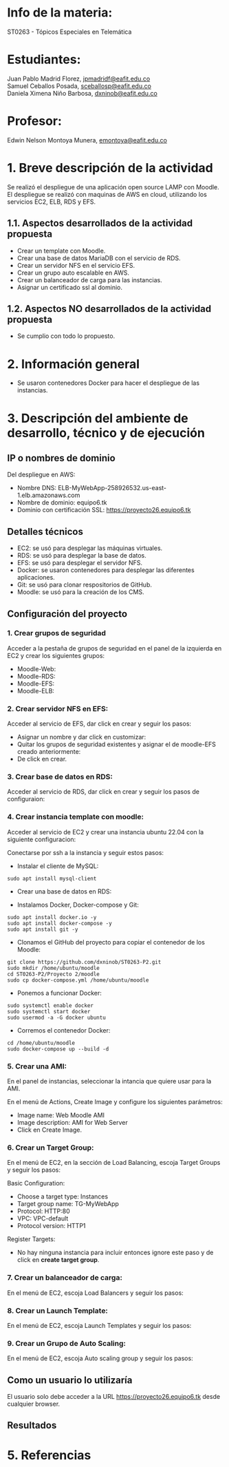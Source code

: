 # Info de la materia:

ST0263 - Tópicos Especiales en Telemática

# Estudiantes:

Juan Pablo Madrid Florez, jpmadridf@eafit.edu.co  
Samuel Ceballos Posada, sceballosp@eafit.edu.co  
Daniela Ximena Niño Barbosa, dxninob@eafit.edu.co

# Profesor:

Edwin Nelson Montoya Munera, emontoya@eafit.edu.co

# 1. Breve descripción de la actividad

Se realizó el despliegue de una aplicación open source LAMP con Moodle. El despliegue se realizó con maquinas de AWS en cloud, utilizando los servicios EC2, ELB, RDS y EFS.

## 1.1. Aspectos desarrollados de la actividad propuesta

- Crear un template con Moodle.
- Crear una base de datos MariaDB con el servicio de RDS.
- Crear un servidor NFS en el servicio EFS.
- Crear un grupo auto escalable en AWS.
- Crear un balanceador de carga para las instancias.
- Asignar un certificado ssl al dominio.

## 1.2. Aspectos NO desarrollados de la actividad propuesta

- Se cumplio con todo lo propuesto.

# 2. Información general

- Se usaron contenedores Docker para hacer el despliegue de las instancias.

# 3. Descripción del ambiente de desarrollo, técnico y de ejecución

## IP o nombres de dominio

Del despliegue en AWS:

- Nombre DNS: ELB-MyWebApp-258926532.us-east-1.elb.amazonaws.com
- Nombre de dominio: equipo6.tk
- Dominio con certificación SSL: https://proyecto26.equipo6.tk

## Detalles técnicos

- EC2: se usó para desplegar las máquinas virtuales.
- RDS: se usó para desplegar la base de datos.
- EFS: se usó para desplegar el servidor NFS.
- Docker: se usaron contenedores para desplegar las diferentes aplicaciones.
- Git: se usó para clonar respositorios de GitHub.
- Moodle: se usó para la creación de los CMS.

## Configuración del proyecto

### 1. Crear grupos de seguridad

Acceder a la pestaña de grupos de seguridad en el panel de la izquierda en EC2 y crear los siguientes grupos:

- Moodle-Web:
- Moodle-RDS:
- Moodle-EFS:
- Moodle-ELB:

### 2. Crear servidor NFS en EFS:

Acceder al servicio de EFS, dar click en crear y seguir los pasos:

- Asignar un nombre y dar click en customizar:
- Quitar los grupos de seguridad existentes y asignar el de moodle-EFS creado anteriormente:
- De click en crear.

### 3. Crear base de datos en RDS:

Acceder al servicio de RDS, dar click en crear y seguir los pasos de configuraion:

### 4. Crear instancia template con moodle:

Acceder al servicio de EC2 y crear una instancia ubuntu 22.04 con la siguiente configuracion:

Conectarse por ssh a la instancia y seguir estos pasos:

- Instalar el cliente de MySQL:

```
sudo apt install mysql-client
```

- Crear una base de datos en RDS:

- Instalamos Docker, Docker-compose y Git:

```
sudo apt install docker.io -y
sudo apt install docker-compose -y
sudo apt install git -y
```

- Clonamos el GitHub del proyecto para copiar el contenedor de los Moodle:

```
git clone https://github.com/dxninob/ST0263-P2.git
sudo mkdir /home/ubuntu/moodle
cd ST0263-P2/Proyecto 2/moodle
sudo cp docker-compose.yml /home/ubuntu/moodle
```

- Ponemos a funcionar Docker:

```
sudo systemctl enable docker
sudo systemctl start docker
sudo usermod -a -G docker ubuntu
```

- Corremos el contenedor Docker:

```
cd /home/ubuntu/moodle
sudo docker-compose up --build -d
```

### 5. Crear una AMI:

En el panel de instancias, seleccionar la intancia que quiere usar para la AMI.

En el menú de Actions, Create Image y configure los siguientes parámetros:

- Image name: Web Moodle AMI
- Image description: AMI for Web Server
- Click en Create Image.

### 6. Crear un Target Group:

En el menú de EC2, en la sección de Load Balancing, escoja Target Groups y seguir los pasos:

Basic Configuration:

- Choose a target type: Instances
- Target group name: TG-MyWebApp
- Protocol: HTTP:80
- VPC: VPC-default
- Protocol version: HTTP1

Register Targets:

- No hay ninguna instancia para incluir entonces ignore este paso y de click en **create target group**.

### 7. Crear un balanceador de carga:

En el menú de EC2, escoja Load Balancers y seguir los pasos:

### 8. Crear un Launch Template:

En el menú de EC2, escoja Launch Templates y seguir los pasos:

### 9. Crear un Grupo de Auto Scaling:

En el menú de EC2, escoja Auto scaling group y seguir los pasos:

## Como un usuario lo utilizaría

El usuario solo debe acceder a la URL https://proyecto26.equipo6.tk desde cualquier browser.

## Resultados

# 5. Referencias
